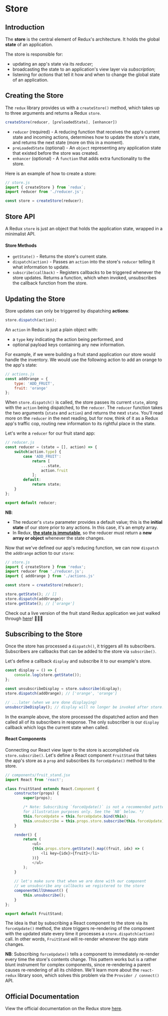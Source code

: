 # Store

## Introduction

The **store** is the central element of Redux's architecture. It holds the
global **state** of an application.

The store is responsible for:
+ updating an app's state via its *reducer*;
+ broadcasting the state to an application's view layer via *subscription*;
+ listening for *actions* that tell it how and when to change the global state
 of an application.

## Creating the Store

The `redux` library provides us with a `createStore()` method, which takes up to
three arguments and returns a Redux `store`.

```js
createStore(reducer, [preloadedState], [enhancer])
```

+	`reducer` (required) - A reducing function that receives the app's current state and incoming actions, determines how to update the store's state, and returns the next state (more on this in a moment).
+ `preLoadedState` (optional) - An `object` representing any application state
 that existed before the store was created.
+ `enhancer` (optional) - A `function` that adds extra functionality to the store.

Here is an example of how to create a store:

```js
// store.js
import { createStore } from `redux`;
import reducer from './reducer.js';

const store = createStore(reducer);
```

## Store API

A Redux `store` is just an object that holds the application state, wrapped in a minimalist API.

#### Store Methods
+ `getState()` - Returns the store's current state.
+ `dispatch(action)` - Passes an `action` into the store's `reducer` telling it
 what information to update.
+ `subscribe(callback)` - Registers callbacks to be triggered whenever the store updates. Returns a function, which when invoked, unsubscribes the callback function from the store.

## Updating the Store

Store updates can only be triggered by dispatching **actions**:

```js
store.dispatch(action);
```

An `action` in Redux is just a plain object with:
+ a `type` key indicating the action being performed, and
+ optional payload keys containing any new information.

For example, if we were building a fruit stand application our store would
handle the inventory. We would use the following action to add an orange to the
app's state:

```js
// actions.js
const addOrange = {
	type: 'ADD_FRUIT',
	fruit: 'orange'
};

```

When `store.dispatch()` is called, the store passes its current `state`, along
with the `action` being dispatched, to the `reducer`. The `reducer` function
takes the two arguments (`state` and `action`) and returns the next `state`.
You'll read more on the `reducer` in the next reading, but for now, think
of it as a Redux app's traffic cop, routing new information to its rightful
place in the state.

Let's write a `reducer` for our fruit stand app:

```js
// reducer.js
const reducer = (state = [], action) => {
	switch(action.type) {
		case 'ADD_FRUIT':
			return [
				...state,
				action.fruit
			];
		default:
			return state;
	}
};

export default reducer;
```

**NB**:
-	The reducer's `state` parameter provides a default value; this is
the **initial state** of our store prior to any actions. In this case, it's an
empty array.
-	In Redux, [**the state is immutable**][why-immutable], so the reducer
must return a **new array or object** whenever the state changes.

Now that we've defined our app's reducing function, we can now `dispatch` the
`addOrange` action to our `store`:

```js
// store.js
import { createStore } from 'redux';
import reducer from './reducer.js';
import { addOrange } from './actions.js'

const store = createStore(reducer);

store.getState(); // []
store.dispatch(addOrange);
store.getState(); // ['orange']
```

Check out a live version of the fruit stand Redux application we just walked through
[here][fruit-stand-01]! :watermelon::pineapple::strawberry:

[fruit-stand-01]: ../demos/fruit_stand_demos/fruit_stand_01

## Subscribing to the Store

Once the store has processed a `dispatch()`, it triggers all its subscribers.
Subscribers are callbacks that can be added to the store via `subscribe()`.

Let's define a callback `display` and subscribe it to our example's store.

```js
const display = () => {
	console.log(store.getState());
};

const unsubscribeDisplay = store.subscribe(display);
store.dispatch(addOrange); // ['orange', 'orange']

// ...later (when we are done displaying)
unsubscribeDisplay(); // display will no longer be invoked after store.dispatch()
```

In the example above, the store processed the dispatched action and then called
all of its subscribers in response. The only subscriber is our `display`
callback which logs the current state when called.

#### React Components

Connecting our React view layer to the store is accomplished via
`store.subscribe()`. Let's define a React component `FruitStand` that takes the
app's store as a `prop` and subscribes its `forceUpdate()` method to the store.

```js
// components/fruit_stand.jsx
import React from 'react';

class FruitStand extends React.Component {
	constructor(props) {
		super(props);

		/* Note: Subscribing `forceUpdate()` is not a recommended pattern and used
		for illustration purposes only. See the `NB` below. */
		this.forceUpdate = this.forceUpdate.bind(this);
		this.unsubscribe = this.props.store.subscribe(this.forceUpdate);
	}

	render() {
		return (
			<ul>
			{this.props.store.getState().map((fruit, idx) => (
				<li key={idx}>{fruit}</li>
			))}
			</ul>
		);
	}
	
	// let's make sure that when we are done with our component
	// we unsubscribe any callbacks we registered to the store
	componentWillUnmount() {
		this.unsubscribe();
	}
};

export default FruitStand;
```

The idea is that by subscribing a React component to the store via its
`forceUpdate()` method, the store triggers re-rendering of the component with
the updated state every time it processes a `store.dispatch(action)` call. In
other words, `FruitStand` will re-render whenever the app state changes.

**NB**: Subscribing `forceUpdate()` tells a component to immediately re-render
every time the store's contents change. This pattern works but is a rather
blunt instrument for complex components, since re-rendering a parent causes
re-rendering of all its children. We'll learn more about the `react-redux`
library soon, which solves this problem via the `Provider / connect()` API.

## Official Documentation

View the official documentation on the Redux store [here][redux-js].

[redux-js]: http://redux.js.org/docs/basics/Store.html
[why-immutable]: https://github.com/reactjs/redux/issues/758
[force-update]:https://facebook.github.io/react/docs/component-api.html#forceupdate
